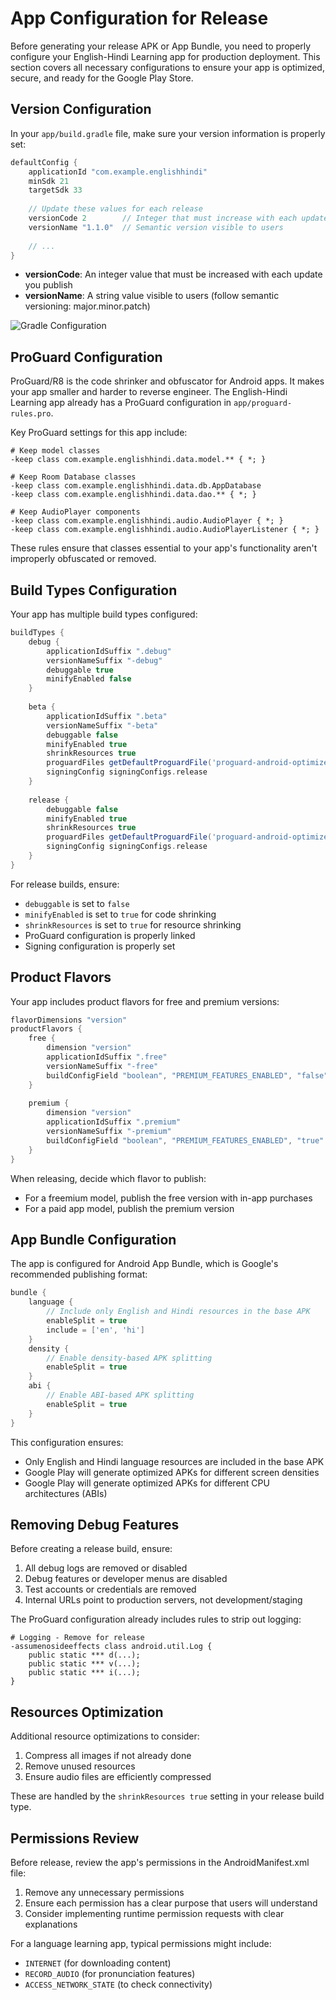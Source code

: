 # App Configuration for Release

Before generating your release APK or App Bundle, you need to properly configure your English-Hindi Learning app for production deployment. This section covers all necessary configurations to ensure your app is optimized, secure, and ready for the Google Play Store.

## Version Configuration

In your `app/build.gradle` file, make sure your version information is properly set:

```groovy
defaultConfig {
    applicationId "com.example.englishhindi"
    minSdk 21
    targetSdk 33
    
    // Update these values for each release
    versionCode 2        // Integer that must increase with each update
    versionName "1.1.0"  // Semantic version visible to users
    
    // ...
}
```

- **versionCode**: An integer value that must be increased with each update you publish
- **versionName**: A string value visible to users (follow semantic versioning: major.minor.patch)

![Gradle Configuration](gradle_config.png)

## ProGuard Configuration

ProGuard/R8 is the code shrinker and obfuscator for Android apps. It makes your app smaller and harder to reverse engineer. The English-Hindi Learning app already has a ProGuard configuration in `app/proguard-rules.pro`.

Key ProGuard settings for this app include:

```
# Keep model classes
-keep class com.example.englishhindi.data.model.** { *; }

# Keep Room Database classes
-keep class com.example.englishhindi.data.db.AppDatabase
-keep class com.example.englishhindi.data.dao.** { *; }

# Keep AudioPlayer components
-keep class com.example.englishhindi.audio.AudioPlayer { *; }
-keep class com.example.englishhindi.audio.AudioPlayerListener { *; }
```

These rules ensure that classes essential to your app's functionality aren't improperly obfuscated or removed.

## Build Types Configuration

Your app has multiple build types configured:

```groovy
buildTypes {
    debug {
        applicationIdSuffix ".debug"
        versionNameSuffix "-debug"
        debuggable true
        minifyEnabled false
    }
    
    beta {
        applicationIdSuffix ".beta"
        versionNameSuffix "-beta"
        debuggable false
        minifyEnabled true
        shrinkResources true
        proguardFiles getDefaultProguardFile('proguard-android-optimize.txt'), 'proguard-rules.pro'
        signingConfig signingConfigs.release
    }
    
    release {
        debuggable false
        minifyEnabled true
        shrinkResources true
        proguardFiles getDefaultProguardFile('proguard-android-optimize.txt'), 'proguard-rules.pro'
        signingConfig signingConfigs.release
    }
}
```

For release builds, ensure:
- `debuggable` is set to `false`
- `minifyEnabled` is set to `true` for code shrinking
- `shrinkResources` is set to `true` for resource shrinking
- ProGuard configuration is properly linked
- Signing configuration is properly set

## Product Flavors

Your app includes product flavors for free and premium versions:

```groovy
flavorDimensions "version"
productFlavors {
    free {
        dimension "version"
        applicationIdSuffix ".free"
        versionNameSuffix "-free"
        buildConfigField "boolean", "PREMIUM_FEATURES_ENABLED", "false"
    }
    
    premium {
        dimension "version"
        applicationIdSuffix ".premium"
        versionNameSuffix "-premium"
        buildConfigField "boolean", "PREMIUM_FEATURES_ENABLED", "true"
    }
}
```

When releasing, decide which flavor to publish:
- For a freemium model, publish the free version with in-app purchases
- For a paid app model, publish the premium version

## App Bundle Configuration

The app is configured for Android App Bundle, which is Google's recommended publishing format:

```groovy
bundle {
    language {
        // Include only English and Hindi resources in the base APK
        enableSplit = true
        include = ['en', 'hi']
    }
    density {
        // Enable density-based APK splitting
        enableSplit = true
    }
    abi {
        // Enable ABI-based APK splitting
        enableSplit = true
    }
}
```

This configuration ensures:
- Only English and Hindi language resources are included in the base APK
- Google Play will generate optimized APKs for different screen densities
- Google Play will generate optimized APKs for different CPU architectures (ABIs)

## Removing Debug Features

Before creating a release build, ensure:

1. All debug logs are removed or disabled
2. Debug features or developer menus are disabled
3. Test accounts or credentials are removed
4. Internal URLs point to production servers, not development/staging

The ProGuard configuration already includes rules to strip out logging:

```
# Logging - Remove for release
-assumenosideeffects class android.util.Log {
    public static *** d(...);
    public static *** v(...);
    public static *** i(...);
}
```

## Resources Optimization

Additional resource optimizations to consider:

1. Compress all images if not already done
2. Remove unused resources
3. Ensure audio files are efficiently compressed

These are handled by the `shrinkResources true` setting in your release build type.

## Permissions Review

Before release, review the app's permissions in the AndroidManifest.xml file:

1. Remove any unnecessary permissions
2. Ensure each permission has a clear purpose that users will understand
3. Consider implementing runtime permission requests with clear explanations

For a language learning app, typical permissions might include:
- `INTERNET` (for downloading content)
- `RECORD_AUDIO` (for pronunciation features)
- `ACCESS_NETWORK_STATE` (to check connectivity)
